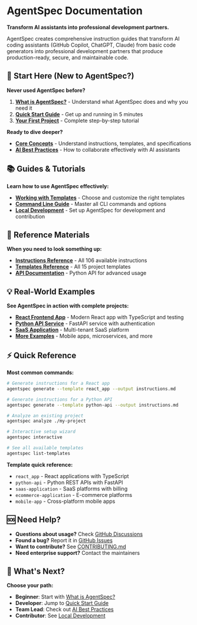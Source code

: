 # AgentSpec Documentation

**Transform AI assistants into professional development partners.**

AgentSpec creates comprehensive instruction guides that transform AI coding assistants (GitHub Copilot, ChatGPT, Claude) from basic code generators into professional development partners that produce production-ready, secure, and maintainable code.

## 🚀 Start Here (New to AgentSpec?)

**Never used AgentSpec before?**
1. **[What is AgentSpec?](what-is-agentspec.md)** - Understand what AgentSpec does and why you need it
2. **[Quick Start Guide](quick-start.md)** - Get up and running in 5 minutes
3. **[Your First Project](your-first-project.md)** - Complete step-by-step tutorial

**Ready to dive deeper?**
- **[Core Concepts](core-concepts.md)** - Understand instructions, templates, and specifications
- **[AI Best Practices](ai-practices.md)** - How to collaborate effectively with AI assistants

## 📚 Guides & Tutorials

**Learn how to use AgentSpec effectively:**
- **[Working with Templates](working-with-templates.md)** - Choose and customize the right templates
- **[Command Line Guide](command-line-guide.md)** - Master all CLI commands and options
- **[Local Development](local-development.md)** - Set up AgentSpec for development and contribution

## 📖 Reference Materials

**When you need to look something up:**
- **[Instructions Reference](instructions-reference.md)** - All 106 available instructions
- **[Templates Reference](templates-reference.md)** - All 15 project templates
- **[API Documentation](api-reference.md)** - Python API for advanced usage

## 💡 Real-World Examples

**See AgentSpec in action with complete projects:**
- **[React Frontend App](../examples/react-frontend-app.md)** - Modern React app with TypeScript and testing
- **[Python API Service](../examples/python-api-service.md)** - FastAPI service with authentication
- **[SaaS Application](../examples/saas-application.md)** - Multi-tenant SaaS platform
- **[More Examples](../examples/)** - Mobile apps, microservices, and more

## ⚡ Quick Reference

**Most common commands:**
```bash
# Generate instructions for a React app
agentspec generate --template react_app --output instructions.md

# Generate instructions for a Python API
agentspec generate --template python-api --output instructions.md

# Analyze an existing project
agentspec analyze ./my-project

# Interactive setup wizard
agentspec interactive

# See all available templates
agentspec list-templates
```

**Template quick reference:**
- `react_app` - React applications with TypeScript
- `python-api` - Python REST APIs with FastAPI
- `saas-application` - SaaS platforms with billing
- `ecommerce-application` - E-commerce platforms
- `mobile-app` - Cross-platform mobile apps

## 🆘 Need Help?

- **Questions about usage?** Check [GitHub Discussions](https://github.com/keyurgolani/AgentSpec/discussions)
- **Found a bug?** Report it in [GitHub Issues](https://github.com/keyurgolani/AgentSpec/issues)
- **Want to contribute?** See [CONTRIBUTING.md](../CONTRIBUTING.md)
- **Need enterprise support?** Contact the maintainers

## 🎯 What's Next?

**Choose your path:**
- **Beginner**: Start with [What is AgentSpec?](what-is-agentspec.md)
- **Developer**: Jump to [Quick Start Guide](quick-start.md)
- **Team Lead**: Check out [AI Best Practices](ai-practices.md)
- **Contributor**: See [Local Development](local-development.md)
